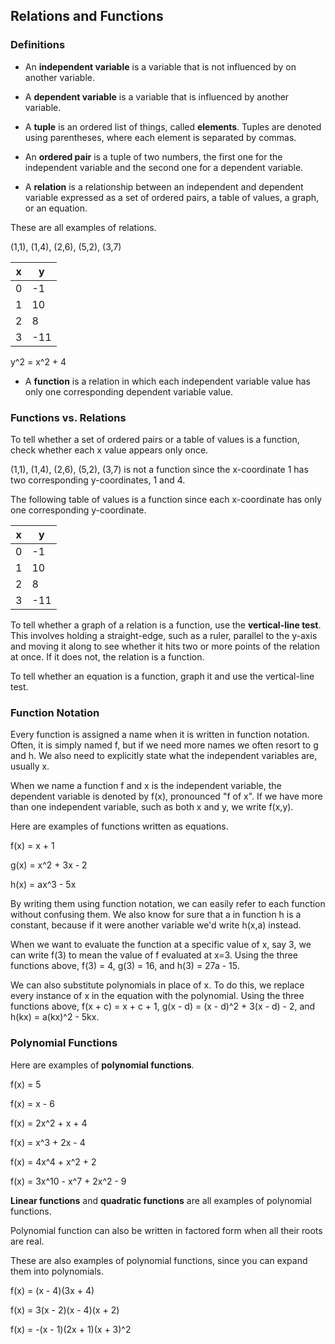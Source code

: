 Relations and Functions
-------

### Definitions

* An **independent variable** is a variable that is not influenced by on another variable.

* A **dependent variable** is a variable that is influenced by another variable.

* A **tuple** is an ordered list of things, called **elements**. Tuples are denoted using parentheses, where each element is separated by commas.

* An **ordered pair** is a tuple of two numbers, the first one for the independent variable and the second one for a dependent variable.

* A **relation** is a relationship between an independent and dependent variable expressed as a set of ordered pairs, a table of values, a graph, or an equation.

 These are all examples of relations.

 (1,1), (1,4), (2,6), (5,2), (3,7)

| x | y |
| --- | --- |
| 0 | -1 |
| 1 | 10 |
| 2 | 8 |
| 3 | -11 |

 y^2 = x^2 + 4

* A **function** is a relation in which each independent variable value has only one corresponding dependent variable value.


### Functions vs. Relations

To tell whether a set of ordered pairs or a table of values is a function, check whether each x value appears only once.

(1,1), (1,4), (2,6), (5,2), (3,7) is not a function since the x-coordinate 1 has two corresponding y-coordinates, 1 and 4.

The following table of values is a function since each x-coordinate has only one corresponding y-coordinate.

| x | y |
| --- | --- |
| 0 | -1 |
| 1 | 10 |
| 2 | 8 |
| 3 | -11 |


To tell whether a graph of a relation is a function, use the **vertical-line test**. This involves holding a straight-edge, such as a ruler, parallel to the y-axis and moving it along to see whether it hits two or more points of the relation at once. If it does not, the relation is a function.
 
To tell whether an equation is a function, graph it and use the vertical-line test.


### Function Notation

Every function is assigned a name when it is written in function notation. Often, it is simply named f, but if we need more names we often resort to g and h. We also need to explicitly state what the independent variables are, usually x.

When we name a function f and x is the independent variable, the dependent variable is denoted by f(x), pronounced "f of x". If we have more than one independent variable, such as both x and y, we write f(x,y).

Here are examples of functions written as equations.

f(x) = x + 1

g(x) = x^2 + 3x - 2

h(x) = ax^3 - 5x

By writing them using function notation, we can easily refer to each function without confusing them. We also know for sure that a in function h is a constant, because if it were another variable we'd write h(x,a) instead.

When we want to evaluate the function at a specific value of x, say 3, we can write f(3) to mean the value of f evaluated at x=3.
Using the three functions above, f(3) = 4, g(3) = 16, and h(3) = 27a - 15.

We can also substitute polynomials in place of x. To do this, we replace every instance of x in the equation with the polynomial.
Using the three functions above, f(x + c) = x + c + 1, g(x - d) = (x - d)^2 + 3(x - d) - 2, and h(kx) = a(kx)^2 - 5kx. 


### Polynomial Functions

Here are examples of **polynomial functions**.

f(x) = 5

f(x) = x - 6

f(x) = 2x^2 + x + 4

f(x) = x^3 + 2x - 4

f(x) = 4x^4 + x^2 + 2

f(x) = 3x^10 - x^7 + 2x^2 - 9

**Linear functions** and **quadratic functions** are all examples of polynomial functions.

Polynomial function can also be written in factored form when all their roots are real.

These are also examples of polynomial functions, since you can expand them into polynomials.

f(x) = (x - 4)(3x + 4)

f(x) = 3(x - 2)(x - 4)(x + 2)

f(x) = -(x - 1)(2x + 1)(x + 3)^2